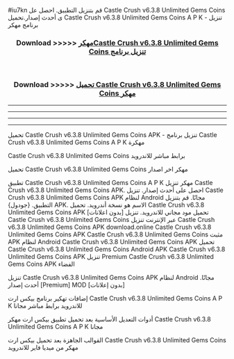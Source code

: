 #iu7kn قم بتنزيل التطبيق. احصل عل Castle Crush v6.3.8 Unlimited Gems Coins  ى أحدث إصدار.تحميل Castle Crush v6.3.8 Unlimited Gems Coins  A P K - تنزيل برنامج مهكر



<div align="center">
<h3>Download >>>>> <a href="https://ar-sites.web.app/?ar= Castle Crush v6.3.8 Unlimited Gems Coins ">مهكرCastle Crush v6.3.8 Unlimited Gems Coins  تنزيل برنامج</a></h3><br>

<h3>Download >>>>> <a href="https://ar-sites.web.app/?ar= Castle Crush v6.3.8 Unlimited Gems Coins ">تحميل Castle Crush v6.3.8 Unlimited Gems Coins  مهكر</a></h3>
</div>


----------------------------------------------------------

----------------------------------------------------------

----------------------------------------------------------

----------------------------------------------------------


تحميل Castle Crush v6.3.8 Unlimited Gems Coins  APK - تنزيل برنامج Castle Crush v6.3.8 Unlimited Gems Coins  A P K مهكرة

Castle Crush v6.3.8 Unlimited Gems Coins  برابط مباشر للاندرويد

تحميل Castle Crush v6.3.8 Unlimited Gems Coins  مهكر اخر اصدار

تطبيق Castle Crush v6.3.8 Unlimited Gems Coins  A P K مهكر
تنزيل Castle Crush v6.3.8 Unlimited Gems Coins  APK. احصل على أحدث إصدار.
تنزيل Castle Crush v6.3.8 Unlimited Gems Coins  APK لنظام Android مجانًا.
قم بتنزيل التطبيق. {جودول} APK. الاسم هو نسخة أندرويد.
تحميل Castle Crush v6.3.8 Unlimited Gems Coins  APK [بدون اعلانات]
تحميل مود مجاني للاندرويد.
تنزيل Castle Crush v6.3.8 Unlimited Gems Coins  عبر الإنترنت
تنزيل Castle Crush v6.3.8 Unlimited Gems Coins  APK
download.online Castle Crush v6.3.8 Unlimited Gems Coins  APK
Castle Crush v6.3.8 Unlimited Gems Coins  مثبت APK لنظام Android
Castle Crush v6.3.8 Unlimited Gems Coins  APK
تحميل Castle Crush v6.3.8 Unlimited Gems Coins  Android APK
Castle Crush v6.3.8 Unlimited Gems Coins  APK تنزيل Premium
Castle Crush v6.3.8 Unlimited Gems Coins  APK الفضاء

تنزيل Castle Crush v6.3.8 Unlimited Gems Coins  APK لنظام Android مجانًا. أحدث إصدار [Premium] MOD [بدون إعلانات]

إضافات تهكير برنامج بيكس ارت Castle Crush v6.3.8 Unlimited Gems Coins  A P K للاندرويد برابط مباشر مجانا

أدوات التعديل الأساسية بعد تحميل تطبيق بيكس ارت مهكر Castle Crush v6.3.8 Unlimited Gems Coins  A P K مجانا

القوالب الجاهزة بعد تحميل بيكس ارت Castle Crush v6.3.8 Unlimited Gems Coins  مهكر من ميديا فاير للاندرويد



